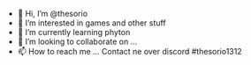 - 👋 Hi, I’m @thesorio
- 👀 I’m interested in games and other stuff
- 🌱 I’m currently learning phyton
- 💞️ I’m looking to collaborate on ...
- 📫 How to reach me ... Contact ne over discord #thesorio1312

<!---
thesorio/thesorio is a ✨ special ✨ repository because its `README.md` (this file) appears on your GitHub profile.
You can click the Preview link to take a look at your changes.
--->

